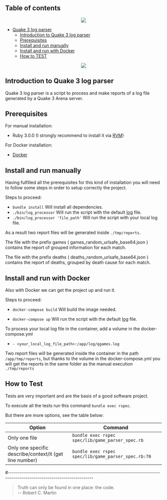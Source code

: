 ## Table of contents

<p align="center">
  <p align="center">
    <img src="https://www.logolynx.com/images/logolynx/ac/ac9da73a0abe54ef2adb3d2b403545f5.jpeg"/>
  </p>
</p>


* [Quake 3 log parser](#Quake-3-log-parser)
    * [Introduction to Quake 3 log parser](#introduction-to-quake-3-log-parser)
    * [Prerequisites](#prerequisites)
    * [Install and run manually](#install-and-run-manually)
    * [Install and run with Docker](#install-and-run-with-docker)
    * [How to TEST](#how-to-test)

<p align="center">
  <p align="center">
    <img src="https://img.shields.io/badge/ruby-3.0.0-ruby.svg?longCache=true&style=flat&label=ruby&logo=ruby"/>
  </p>
</p>

## Introduction to Quake 3 log parser

Quake 3 log parser is a script to process and make reports of a log file generated by a Quake 3 Arena server.

## Prerequisites
For manual installation:
* Ruby 3.0.0 (I strongly recommend to install it via [RVM](https://rvm.io/rvm/install))

For Docker installation:
* [Docker](https://www.docker.com/products/docker-desktop)

## Install and run manually

Having fulfilled all the prerequisites for this kind of installation you will need to follow some steps in order to setup correctly the project.

Steps to proceed:
* ```bundle install``` Will install all dependencies.
* ```./bin/log_processor``` Will run the script with the default [log](https://gist.github.com/cloudwalk-tests/be1b636e58abff14088c8b5309f575d8) file.
* ```./bin/log_processor 'file_path'``` Will run the script with your local log file.

As a result two report files will be generated inside ```./tmp/reports.```

The file with the prefix games ( games_random_urlsafe_base64.json ) contains the report of grouped information for each match.

The file with the prefix deaths ( deaths_random_urlsafe_base64.json ) contains the report of deaths, grouped by death cause for each match.
 
## Install and run with Docker

Also with Docker we can get the project up and run it.

Steps to proceed:
* ```docker-compose build``` Will build the image needed.

* ```docker-compose up``` Will run the script with the default [log](https://gist.github.com/cloudwalk-tests/be1b636e58abff14088c8b5309f575d8) file.

To process your local log file in the container, add a volume in the docker-compose.yml
* ```- <your_local_log_file_path>:/app/log/qgames.log```

Two report files will be generated inside the container in the path ```/app/tmp/reports```, but thanks to the volume in the docker-compose.yml you will get the reports in the same folder as the manual execution ```./tmp/reports``` 

## How to Test

Tests are very important and are the basis of a good software project.

To execute all the tests run this command  ```bundle exec rspec```.

But there are more options, see the table below:

| Option                                                    | Command                                                           |
|-----------------------------------------------------------|-------------------------------------------------------------------|
| Only one file                                             | ```bundle exec rspec spec/lib/game_parser_spec.rb```     |
| Only one specific describe/context/it (get line number)   | ```bundle exec rspec spec/lib/game_parser_spec.rb:70``` |

#------------------------------------------------------------------------------------------------------------------------

> Truth can only be found in one place: the code. <br/>
> -- Robert C. Martin
